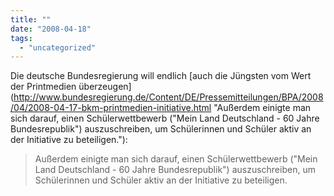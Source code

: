 ```yaml
---
title: ""
date: "2008-04-18"
tags: 
  - "uncategorized"
---
```


Die deutsche Bundesregierung will endlich [auch die Jüngsten vom Wert der Printmedien überzeugen](http://www.bundesregierung.de/Content/DE/Pressemitteilungen/BPA/2008/04/2008-04-17-bkm-printmedien-initiative.html "Außerdem einigte man sich darauf, einen Schülerwettbewerb ("Mein Land Deutschland - 60 Jahre Bundesrepublik") auszuschreiben, um Schülerinnen und Schüler aktiv an der Initiative zu beteiligen."):

> Außerdem einigte man sich darauf, einen Schülerwettbewerb ("Mein Land Deutschland - 60 Jahre Bundesrepublik") auszuschreiben, um Schülerinnen und Schüler aktiv an der Initiative zu beteiligen.
